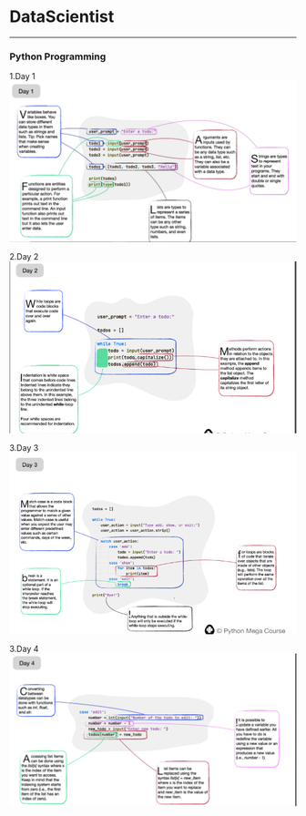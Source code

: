 # DataScientist

***
### Python Programming 
1.Day 1
![alt text](./Python/Img/image.png)

2.Day 2
![alt text](./Python/Img/image2.png)

3.Day 3
![alt text](./Python/Img/image3.png)

3.Day 4
![alt text](./Python/Img/image4.png)
